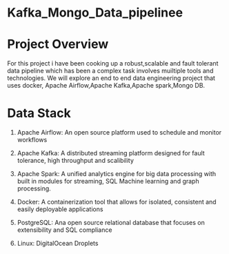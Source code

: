 # Kafka_Mongo_Data_pipelinee

# Project Overview 
For this project i have been cooking up a robust,scalable and fault tolerant data pipeline which has been a complex task involves muiltiple tools and technologies. 
We will explore an end to end data engineering project that uses docker, Apache Airflow,Apache Kafka,Apache spark,Mongo DB. 

# Data Stack
1. Apache Airflow: An open source platform used to schedule and monitor workflows

2. Apache Kafka: A distributed streaming platform designed for fault tolerance, high throughput and scalibility

3. Apache Spark: A unified analytics engine for big data processing with built in modules for streaming, SQL Machine learning and graph processing.

4. Docker: A containerization tool that allows for isolated, consistent and easily deployable applications

5. PostgreSQL: Ana open source relational database that focuses on extensibility and SQL compliance 

6. Linux: DigitalOcean Droplets
